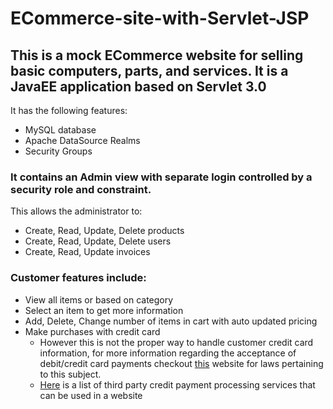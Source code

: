 # ECommerce-site-with-Servlet-JSP

## This is a mock ECommerce website for selling basic computers, parts, and services. It is a JavaEE application based on Servlet 3.0
It has the following features:

* MySQL database
* Apache DataSource Realms
* Security Groups

### It contains an Admin view with separate login controlled by a security role and constraint.
This allows the administrator to:

* Create, Read, Update, Delete products
* Create, Read, Update, Delete users
* Create, Read, Update invoices


### Customer features include:

* View all items or based on category
* Select an item to get more information
* Add, Delete, Change number of items in cart with auto updated pricing
* Make purchases with credit card 
  * However this is not the proper way to handle customer credit card information, for more 
    information regarding the acceptance of debit/credit card payments checkout [this](https://www.expertmarket.com/credit-card-processing/laws-and-regulations)
    website for laws pertaining to this subject. 
  * [Here](https://www.merchantmaverick.com/best-online-credit-card-processing-companies/) is a list of third party credit payment processing services that can be used in a website
